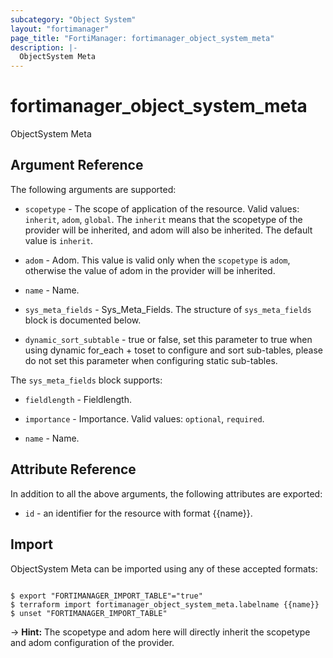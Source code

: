 ```yaml
---
subcategory: "Object System"
layout: "fortimanager"
page_title: "FortiManager: fortimanager_object_system_meta"
description: |-
  ObjectSystem Meta
---
```


# fortimanager_object_system_meta
ObjectSystem Meta

## Argument Reference


The following arguments are supported:

* `scopetype` - The scope of application of the resource. Valid values: `inherit`, `adom`, `global`. The `inherit` means that the scopetype of the provider will be inherited, and adom will also be inherited. The default value is `inherit`.
* `adom` - Adom. This value is valid only when the `scopetype` is `adom`, otherwise the value of adom in the provider will be inherited.

* `name` - Name.
* `sys_meta_fields` - Sys_Meta_Fields. The structure of `sys_meta_fields` block is documented below.
* `dynamic_sort_subtable` - true or false, set this parameter to true when using dynamic for_each + toset to configure and sort sub-tables, please do not set this parameter when configuring static sub-tables.

The `sys_meta_fields` block supports:

* `fieldlength` - Fieldlength.
* `importance` - Importance. Valid values: `optional`, `required`.

* `name` - Name.


## Attribute Reference

In addition to all the above arguments, the following attributes are exported:
* `id` - an identifier for the resource with format {{name}}.

## Import

ObjectSystem Meta can be imported using any of these accepted formats:
```

$ export "FORTIMANAGER_IMPORT_TABLE"="true"
$ terraform import fortimanager_object_system_meta.labelname {{name}}
$ unset "FORTIMANAGER_IMPORT_TABLE"
```
-> **Hint:** The scopetype and adom here will directly inherit the scopetype and adom configuration of the provider.
